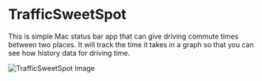 # TrafficSweetSpot

This is simple Mac status bar app that can give driving commute times between two places. It will track the time it takes in a graph so that you can see how history data for driving time.

![TrafficSweetSpot Image](http://i.imgur.com/Tx5FZTi.png)
